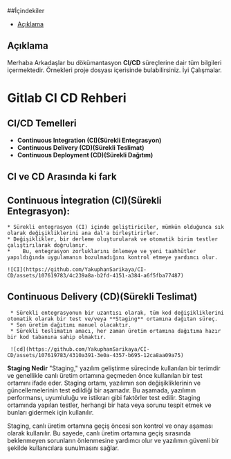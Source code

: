 ##İçindekiler
- [Açıklama](##Açıklama)

## Açıklama
Merhaba Arkadaşlar bu dökümantasyon **CI/CD** süreçlerine dair tüm bilgileri içermektedir. Örnekleri proje dosyası içerisinde bulabilirsiniz. İyi Çalışmalar. 

 # Gitlab CI CD Rehberi
 ## CI/CD Temelleri

* **Continuous Integration (CI)(Sürekli Entegrasyon)**
* **Continuous Delivery (CD)(Sürekli Teslimat)**
* **Continuous Deployment (CD)(Sürekli Dağıtım)** 

## CI ve CD Arasında ki fark 
  ## Continuous İntegration (CI)(Sürekli Entegrasyon):
    * Sürekli entegrasyon (CI) içinde geliştiriciler, mümkün olduğunca sık olarak değişikliklerini ana dal'a birleştirirler.
    * Değişiklikler, bir derleme oluşturularak ve otomatik birim testler çalıştırılarak doğrulanır.
    *    Bu, entegrasyon zorluklarını önlemeye ve yeni taahhütler yapıldığında uygulamanın bozulmadığını kontrol etmeye yardımcı olur.
    
    ![CI](https://github.com/YakuphanSarikaya/CI-CD/assets/107619783/4c239a8a-b2fd-4151-a384-a6f5fba77487)


                                                                  

   ## Continuous Delivery (CD)(Sürekli Teslimat)
     * Sürekli entegrasyonun bir uzantısı olarak, tüm kod değişikliklerini otomatik olarak bir test ve/veya **Staging** ortamına dağıtan süreç.
     * Son üretim dağıtımı manuel olacaktır.
     * Sürekli teslimatın amacı, her zaman üretim ortamına dağıtıma hazır bir kod tabanına sahip olmaktır.
     
     ![cd](https://github.com/YakuphanSarikaya/CI-CD/assets/107619783/4310a391-3e0a-4357-b695-12ca8aa09a75)
  **Staging Nedir** 
  "Staging," yazılım geliştirme sürecinde kullanılan bir terimdir ve genellikle canlı üretim ortamına geçmeden önce kullanılan bir test ortamını ifade eder. Staging ortamı, yazılımın son değişikliklerinin ve güncellemelerinin test edildiği bir aşamadır. Bu aşamada, yazılımın performansı, uyumluluğu ve istikrarı gibi faktörler test edilir. Staging ortamında yapılan testler, herhangi bir hata veya sorunu tespit etmek ve bunları gidermek için kullanılır.

Staging, canlı üretim ortamına geçiş öncesi son kontrol ve onay aşaması olarak kullanılır. Bu sayede, canlı üretim ortamına geçiş sırasında beklenmeyen sorunların önlenmesine yardımcı olur ve yazılımın güvenli bir şekilde kullanıcılara sunulmasını sağlar.
